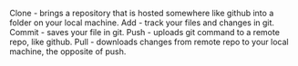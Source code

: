Clone - brings a repository that is hosted somewhere like github into a folder on your local machine.
Add - track your files and changes in git.
Commit - saves your file in git.
Push - uploads git command to a remote repo, like github.
Pull - downloads changes from remote repo to your local machine, the opposite of push.
